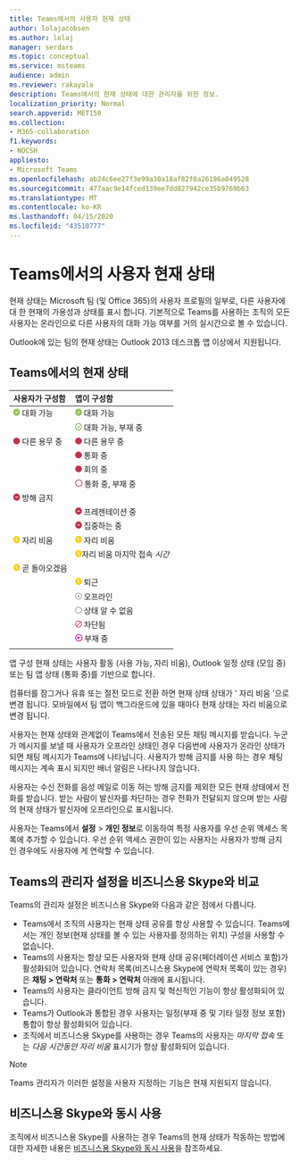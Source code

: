 ```yaml
---
title: Teams에서의 사용자 현재 상태
author: lolajacobsen
ms.author: lolaj
manager: serdars
ms.topic: conceptual
ms.service: msteams
audience: admin
ms.reviewer: rakayala
description: Teams에서의 현재 상태에 대한 관리자를 위한 정보.
localization_priority: Normal
search.appverid: MET150
ms.collection:
- M365-collaboration
f1.keywords:
- NOCSH
appliesto:
- Microsoft Teams
ms.openlocfilehash: ab24c6ee27f3e99a30a18af82f0a26196a049528
ms.sourcegitcommit: 477aac9e14fced139ee7dd827942ce35b9769b63
ms.translationtype: MT
ms.contentlocale: ko-KR
ms.lasthandoff: 04/15/2020
ms.locfileid: "43510777"
---
```

# <a name="user-presence-in-teams"></a>Teams에서의 사용자 현재 상태

현재 상태는 Microsoft 팀 (및 Office 365)의 사용자 프로필의 일부로, 다른 사용자에 대 한 현재의 가용성과 상태를 표시 합니다. 기본적으로 Teams를 사용하는 조직의 모든 사용자는 온라인으로 다른 사용자의 대화 가능 여부를 거의 실시간으로 볼 수 있습니다.

Outlook에 있는 팀의 현재 상태는 Outlook 2013 데스크톱 앱 이상에서 지원됩니다.

## <a name="presence-states-in-teams"></a>Teams에서의 현재 상태

|사용자가 구성함|앱이 구성함|
|:--- |:---|
| ![채워진 녹색 확인 표시, 현재 상태 대화 가능 표시](media/Presence_Available.png) 대화 가능|![채워진 녹색 확인 표시, 현재 상태 대화 가능 표시](media/Presence_Available.png) 대화 가능|
|| ![빈 녹색 확인 표시, 대화 가능, 부재 중 표시](media/Presence_Available_OOF.png) 대화 가능, 부재 중 |
|  ![채워진 빨간색 원, 다른 용무 중 표시](media/Presence_Busy.png) 다른 용무 중 |  ![채워진 빨간색 원, 다른 용무 중 표시](media/Presence_Busy.png) 다른 용무 중  |
|| ![채워진 빨간색 원, 통화 중 표시](media/Presence_Busy.png) 통화 중|
|| ![채워진 빨간색 원, 회의 중 표시](media/Presence_Busy.png) 회의 중 |
|| ![빈 빨간색 원, 다른 용무 중 표시](media/Presence_Busy_OOF.png) 통화 중, 부재 중|
|  ![흰색 선이 있는 빨간색 원, 방해 금지 표시](media/Presence_DND.png) 방해 금지 ||
|| ![흰색 선이 있는 빨간색 원, 프레젠테이션 중 표시](media/Presence_DND.png) 프레젠테이션 중|
|| ![흰색 선이 있는 빨간색 원, 집중하는 중 표시](media/Presence_DND.png) 집중하는 중|
| ![노란색 시계 아이콘, 자리 비움 표시](media/Presence_Away.png) 자리 비움| ![노란색 시계 아이콘, 자리 비움 표시](media/Presence_Away.png) 자리 비움|
|| ![노란색 시계 아이콘, 자리 비움 표시](media/Presence_Away.png)자리 비움 마지막 접속 *시간*|
|![노란색 시계 아이콘, 자리 비움, 곧 돌아오겠음 표시](media/Presence_Away.png) 곧 돌아오겠음| |
|| ![노란색 시계 아이콘, 퇴근 표시](media/Presence_Away.png)  퇴근|
|| ![X가 있는 회색 원, 오프라인 표시](media/Presence_Offline.png) 오프라인 |
|| ![빈 회색 원, 상태 알 수 없음 표시](media/Presence_Unknown.png) 상태 알 수 없음|
||![대각선이 있는 빈 빨간색 원, 차단됨 표시](media/Presence_Blocked.png) 차단됨 |
|| ![화살표가 있는 자주색 원, 부재 중 표시](media/Presence_OOF.png) 부재 중|
|||

앱 구성 현재 상태는 사용자 활동 (사용 가능, 자리 비움), Outlook 일정 상태 (모임 중) 또는 팀 앱 상태 (통화 중)를 기반으로 합니다.

컴퓨터를 잠그거나 유휴 또는 절전 모드로 전환 하면 현재 상태 상태가 ' 자리 비움 '으로 변경 됩니다. 모바일에서 팀 앱이 백그라운드에 있을 때마다 현재 상태는 자리 비움으로 변경 됩니다.

사용자는 현재 상태와 관계없이 Teams에서 전송된 모든 채팅 메시지를 받습니다. 누군가 메시지를 보낼 때 사용자가 오프라인 상태인 경우 다음번에 사용자가 온라인 상태가 되면 채팅 메시지가 Teams에 나타납니다. 사용자가 방해 금지를 사용 하는 경우 채팅 메시지는 계속 표시 되지만 배너 알림은 나타나지 않습니다.

사용자는 수신 전화를 음성 메일로 이동 하는 방해 금지를 제외한 모든 현재 상태에서 전화를 받습니다. 받는 사람이 발신자를 차단하는 경우 전화가 전달되지 않으며 받는 사람의 현재 상태가 발신자에 오프라인으로 표시됩니다.

사용자는 Teams에서 **설정** > **개인 정보**로 이동하여 특정 사용자를 우선 순위 액세스 목록에 추가할 수 있습니다. 우선 순위 액세스 권한이 있는 사용자는 사용자가 방해 금지 인 경우에도 사용자에 게 연락할 수 있습니다.

## <a name="admin-settings-in-teams-compared-to-skype-for-business"></a>Teams의 관리자 설정을 비즈니스용 Skype와 비교

Teams의 관리자 설정은 비즈니스용 Skype와 다음과 같은 점에서 다릅니다.

- Teams에서 조직의 사용자는 현재 상태 공유를 항상 사용할 수 있습니다. Teams에서는 개인 정보(현재 상태를 볼 수 있는 사용자를 정의하는 위치) 구성을 사용할 수 없습니다.
- Teams의 사용자는 항상 모든 사용자와 현재 상태 공유(페더레이션 서비스 포함)가 활성화되어 있습니다. 연락처 목록(비즈니스용 Skype에 연락처 목록이 있는 경우)은 **채팅 > 연락처** 또는 **통화 > 연락처** 아래에 표시됩니다.
- Teams의 사용자는 클라이언트 방해 금지 및 혁신적인 기능이 항상 활성화되어 있습니다.
- Teams가 Outlook과 통합된 경우 사용자는 일정(부재 중 및 기타 일정 정보 포함) 통합이 항상 활성화되어 있습니다.
- 조직에서 비즈니스용 Skype를 사용하는 경우 Teams의 사용자는 *마지막 접속* 또는 *다음 시간동안 자리 비움* 표시기가 항상 활성화되어 있습니다.

> [!NOTE]
> Teams 관리자가 이러한 설정을 사용자 지정하는 기능은 현재 지원되지 않습니다.

## <a name="coexistence-with-skype-for-business"></a>비즈니스용 Skype와 동시 사용

조직에서 비즈니스용 Skype를 사용하는 경우 Teams의 현재 상태가 작동하는 방법에 대한 자세한 내용은 [비즈니스용 Skype와 동시 사용](coexistence-chat-calls-presence.md)을 참조하세요.
